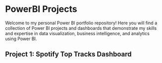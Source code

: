 # PowerBI Projects

Welcome to my personal Power BI portfolio repository! Here you will find a collection of Power BI projects and dashboards that demonstrate my skills and expertise in data visualization, business intelligence, and analytics using Power BI.


## Project 1: Spotify Top Tracks Dashboard


